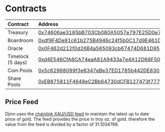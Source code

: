 # Contracts

| Contract | Address |
| :--- | :--- |
| Treasury | [0x74606ae3185bB703Cb080A5057e797E25D0e79C1](https://www.bscscan.com/address/0x74606ae3185bB703Cb080A5057e797E25D0e79C1) |
| Boardroom | [0xdf9F4De91c61b275B4946c24f5b0C17d9E46100c](https://www.bscscan.com/address/0xdf9F4De91c61b275B4946c24f5b0C17d9E46100c) |
| Oracle | [0x0F462d212f0d26B4a565093cb67474D681D959e3](https://www.bscscan.com/address/0x0f462d212f0d26b4a565093cb67474d681d959e3) |
| Timelock \(5 days\) | [0xd4E546CfA6CA74eaA81A9433a7e4A12D68F500d7](https://www.bscscan.com/address/0xd4e546cfa6ca74eaa81a9433a7e4a12d68f500d7) |
| Coin Pools | [0x5c62968099f3e6347eBe37ED1785b442DE830842](https://bscscan.com/address/0x5c62968099f3e6347eBe37ED1785b442DE830842) |
| Share Pools | [0xEB875811F4648eC2Bb64730dCFB127473f7776d4](https://bscscan.com/address/0xeb875811f4648ec2bb64730dcfb127473f7776d4) |

## Price Feed

Djinn uses the [chainlink XAU/USD feed](https://bscscan.com/address/0x86896fEB19D8A607c3b11f2aF50A0f239Bd71CD0) to maintain the latest up to date price of gold. The feed provides the price in troy oz. of gold. therefore the value from the feed is divided by a factor of 31.1034768.



